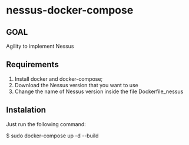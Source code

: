 # nessus-docker-compose

## GOAL

Agility to implement Nessus

## Requirements

1. Install docker and docker-compose;
2. Download the Nessus version that you want to use
3. Change the name of Nessus version inside the file Dockerfile_nessus

## Instalation

Just run the following command:

$ sudo docker-compose up -d --build
